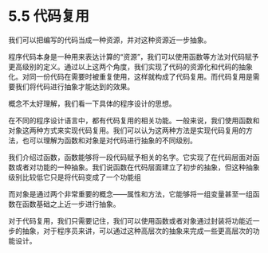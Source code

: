 # 5.5 代码复用


我们可以把编写的代码当成一种资源，并对这种资源近一步抽象。

程序代码本身是一种用来表达计算的“资源”，我们可以使用函数等方法对代码赋予更高级别的定义。通过以上这两个角度，我们实现了代码的资源化和代码的抽象化。对同一份代码在需要时被重复使用，这样就构成了代码复用。而代码复用是需要我们将代码进行抽象才能达到的效果。

概念不太好理解，我们看一下具体的程序设计的思想。

在不同的程序设计语言中，都有代码复用的相关功能。一般来说，我们使用函数和对象这两种方式来实现代码复用。我们可以认为这两种方法是实现代码复用的方法，也可以理解为函数和对象是对代码进行抽象的不同级别。

我们介绍过函数，函数能够将一段代码赋予相关的名字。它实现了在代码层面对函数或者对功能的一种抽象。我们说函数在代码层面建立了初步的抽象，但这种抽象级别比较低它只是将代码变成了一个功能组

而对象是通过两个非常重要的概念——属性和方法，它能够将一组变量甚至一组函数在函数基础之上近一步进行抽象。

对于代码复用，我们只需要记住，我们可以使用函数或者对象通过封装将功能近一步的抽象，对于程序员来讲，可以通过这种高层次的抽象来完成一些更高层次的功能设计。